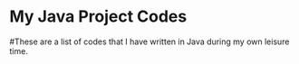 # My Java Project Codes
#These are a list of codes that I have written in Java during my own leisure time.

